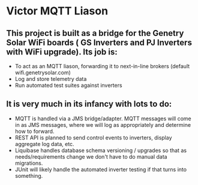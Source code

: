 # Victor MQTT Liason
## This project is built as a bridge for the Genetry Solar WiFi boards ( GS Inverters and PJ Inverters with WiFi upgrade). Its job is:
* To act as an MQTT liason, forwarding it to next-in-line brokers (default wifi.genetrysolar.com)
* Log and store telemetry data 
* Run automated test suites against inverters

## It is very much in its infancy with lots to do:
* MQTT is handled via a JMS bridge/adapter. MQTT messages will come in as JMS messages, where we will log as appropriately and determine how to forward.
* REST API is planned to send control events to inverters, display aggregate log data, etc.
* Liquibase handles database schema versioning / upgrades so that as needs/requirements change we don't have to do manual data migrations.
* JUnit will likely handle the automated inverter testing if that turns into something. 
